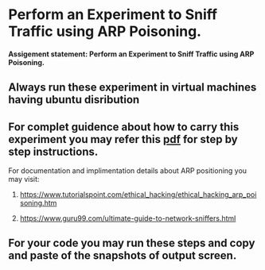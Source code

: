 #  Perform an Experiment to Sniff Traffic using ARP Poisoning.
#### Assigement statement: Perform an Experiment to Sniff Traffic using ARP Poisoning.

## Always run these experiment in virtual machines having ubuntu disribution

## For complet guidence about how to carry this experiment  you may refer this [pdf](https://www.google.com/url?sa=t&rct=j&q=&esrc=s&source=web&cd=&cad=rja&uact=8&ved=2ahUKEwjMsoDf0rztAhVdyDgGHcBVD58QFjAHegQIChAC&url=http%3A%2F%2Fwww.csc.villanova.edu%2F~enwafor%2Fcps_security%2Fdocuments%2Flab1_mitm_update.pdf&usg=AOvVaw0Pryri5YTBi0ypy84rHS2-) for step by step instructions.



For documentation and implimentation details about ARP positioning you may visit:

1. https://www.tutorialspoint.com/ethical_hacking/ethical_hacking_arp_poisoning.htm

2. https://www.guru99.com/ultimate-guide-to-network-sniffers.html

 
 

## For your code you may run these steps and copy and paste of the snapshots of output screen.
 
